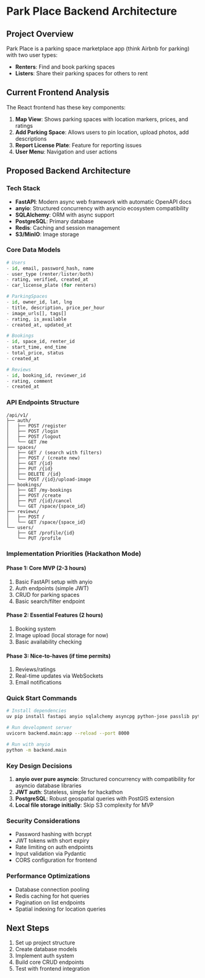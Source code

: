 # Park Place Backend Architecture

## Project Overview
Park Place is a parking space marketplace app (think Airbnb for parking) with two user types:
- **Renters**: Find and book parking spaces
- **Listers**: Share their parking spaces for others to rent

## Current Frontend Analysis
The React frontend has these key components:
1. **Map View**: Shows parking spaces with location markers, prices, and ratings
2. **Add Parking Space**: Allows users to pin location, upload photos, add descriptions
3. **Report License Plate**: Feature for reporting issues
4. **User Menu**: Navigation and user actions

## Proposed Backend Architecture

### Tech Stack
- **FastAPI**: Modern async web framework with automatic OpenAPI docs
- **anyio**: Structured concurrency with asyncio ecosystem compatibility
- **SQLAlchemy**: ORM with async support
- **PostgreSQL**: Primary database
- **Redis**: Caching and session management
- **S3/MinIO**: Image storage

### Core Data Models

```python
# Users
- id, email, password_hash, name
- user_type (renter/lister/both)
- rating, verified, created_at
- car_license_plate (for renters)

# ParkingSpaces
- id, owner_id, lat, lng
- title, description, price_per_hour
- image_urls[], tags[]
- rating, is_available
- created_at, updated_at

# Bookings
- id, space_id, renter_id
- start_time, end_time
- total_price, status
- created_at

# Reviews
- id, booking_id, reviewer_id
- rating, comment
- created_at
```

### API Endpoints Structure

```
/api/v1/
├── auth/
│   ├── POST /register
│   ├── POST /login
│   ├── POST /logout
│   └── GET /me
├── spaces/
│   ├── GET / (search with filters)
│   ├── POST / (create new)
│   ├── GET /{id}
│   ├── PUT /{id}
│   ├── DELETE /{id}
│   └── POST /{id}/upload-image
├── bookings/
│   ├── GET /my-bookings
│   ├── POST /create
│   ├── PUT /{id}/cancel
│   └── GET /space/{space_id}
├── reviews/
│   ├── POST /
│   └── GET /space/{space_id}
└── users/
    ├── GET /profile/{id}
    └── PUT /profile
```

### Implementation Priorities (Hackathon Mode)

#### Phase 1: Core MVP (2-3 hours)
1. Basic FastAPI setup with anyio
2. Auth endpoints (simple JWT)
3. CRUD for parking spaces
4. Basic search/filter endpoint

#### Phase 2: Essential Features (2 hours)
1. Booking system
2. Image upload (local storage for now)
3. Basic availability checking

#### Phase 3: Nice-to-haves (if time permits)
1. Reviews/ratings
2. Real-time updates via WebSockets
3. Email notifications

### Quick Start Commands

```bash
# Install dependencies
uv pip install fastapi anyio sqlalchemy asyncpg python-jose passlib python-multipart

# Run development server
uvicorn backend.main:app --reload --port 8000

# Run with anyio
python -m backend.main
```

### Key Design Decisions

1. **anyio over pure asyncio**: Structured concurrency with compatibility for asyncio database libraries
2. **JWT auth**: Stateless, simple for hackathon
3. **PostgreSQL**: Robust geospatial queries with PostGIS extension
4. **Local file storage initially**: Skip S3 complexity for MVP

### Security Considerations
- Password hashing with bcrypt
- JWT tokens with short expiry
- Rate limiting on auth endpoints
- Input validation via Pydantic
- CORS configuration for frontend

### Performance Optimizations
- Database connection pooling
- Redis caching for hot queries
- Pagination on list endpoints
- Spatial indexing for location queries

## Next Steps
1. Set up project structure
2. Create database models
3. Implement auth system
4. Build core CRUD endpoints
5. Test with frontend integration
